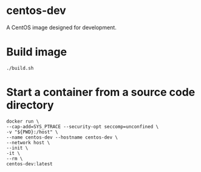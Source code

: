 # centos-dev
A CentOS image designed for development.

# Build image
`./build.sh`

# Start a container from a source code directory
```
docker run \
--cap-add=SYS_PTRACE --security-opt seccomp=unconfined \
-v "${PWD}:/host" \
--name centos-dev --hostname centos-dev \
--network host \
--init \
-it \
--rm \
centos-dev:latest
```